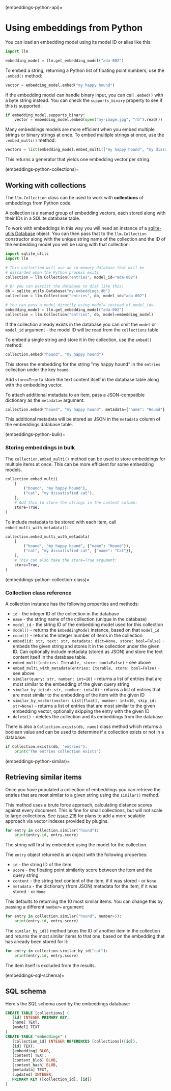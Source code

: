 (embeddings-python-api)=
# Using embeddings from Python

You can load an embedding model using its model ID or alias like this:
```python
import llm

embedding_model = llm.get_embedding_model("ada-002")
```
To embed a string, returning a Python list of floating point numbers, use the `.embed()` method:
```python
vector = embedding_model.embed("my happy hound")
```
If the embedding model can handle binary input, you can call `.embed()` with a byte string instead. You can check the `supports_binary` property to see if this is supported:
```python
if embedding_model.supports_binary:
    vector = embedding_model.embed(open("my-image.jpg", "rb").read())
```
Many embeddings models are more efficient when you embed multiple strings or binary strings at once. To embed multiple strings at once, use the `.embed_multi()` method:
```python
vectors = list(embedding_model.embed_multi(["my happy hound", "my dissatisfied cat"]))
```
This returns a generator that yields one embedding vector per string.

(embeddings-python-collections)=
## Working with collections

The `llm.Collection` class can be used to work with **collections** of embeddings from Python code.

A collection is a named group of embedding vectors, each stored along with their IDs in a SQLite database table.

To work with embeddings in this way you will need an instance of a [sqlite-utils Database](https://sqlite-utils.datasette.io/en/stable/python-api.html#connecting-to-or-creating-a-database) object. You can then pass that to the `llm.Collection` constructor along with the unique string name of the collection and the ID of the embedding model you will be using with that collection:

```python
import sqlite_utils
import llm

# This collection will use an in-memory database that will be
# discarded when the Python process exits
collection = llm.Collection("entries", model_id="ada-002")

# Or you can persist the database to disk like this:
db = sqlite_utils.Database("my-embeddings.db")
collection = llm.Collection("entries", db, model_id="ada-002")

# You can pass a model directly using model= instead of model_id=
embedding_model = llm.get_embedding_model("ada-002")
collection = llm.Collection("entries", db, model=embedding_model)
```
If the collection already exists in the database you can omit the `model` or `model_id` argument - the model ID will be read from the `collections` table.

To embed a single string and store it in the collection, use the `embed()` method:

```python
collection.embed("hound", "my happy hound")
```
This stores the embedding for the string "my happy hound" in the `entries` collection under the key `hound`.

Add `store=True` to store the text content itself in the database table along with the embedding vector.

To attach additional metadata to an item, pass a JSON-compatible dictionary as the `metadata=` argument:

```python
collection.embed("hound", "my happy hound", metadata={"name": "Hound"}, store=True)
```
This additional metadata will be stored as JSON in the `metadata` column of the embeddings database table.

(embeddings-python-bulk)=
### Storing embeddings in bulk

The `collection.embed_multi()` method can be used to store embeddings for multiple items at once. This can be more efficient for some embedding models.

```python
collection.embed_multi(
    [
        ("hound", "my happy hound"),
        ("cat", "my dissatisfied cat"),
    ],
    # Add this to store the strings in the content column:
    store=True,
)
```
To include metadata to be stored with each item, call `embed_multi_with_metadata()`:

```python
collection.embed_multi_with_metadata(
    [
        ("hound", "my happy hound", {"name": "Hound"}),
        ("cat", "my dissatisfied cat", {"name": "Cat"}),
    ],
    # This can also take the store=True argument:
    store=True,
)
```

(embeddings-python-collection-class)=
### Collection class reference

A collection instance has the following properties and methods:

- `id` - the integer ID of the collection in the database
- `name` - the string name of the collection (unique in the database)
- `model_id` - the string ID of the embedding model used for this collection
- `model()` - returns the `EmbeddingModel` instance, based on that `model_id`
- `count()` - returns the integer number of items in the collection
- `embed(id: str, text: str, metadata: dict=None, store: bool=False)` - embeds the given string and stores it in the collection under the given ID. Can optionally include metadata (stored as JSON) and store the text content itself in the database table.
- `embed_multi(entries: Iterable, store: bool=False)` - see above
- `embed_multi_with_metadata(entries: Iterable, store: bool=False)` - see above
- `similar(query: str, number: int=10)` - returns a list of entries that are most similar to the embedding of the given query string
- `similar_by_id(id: str, number: int=10)` - returns a list of entries that are most similar to the embedding of the item with the given ID
- `similar_by_vector(vector: List[float], number: int=10, skip_id: str=None)` - returns a list of entries that are most similar to the given embedding vector, optionally skipping the entry with the given ID
- `delete()` - deletes the collection and its embeddings from the database

There is also a `Collection.exists(db, name)` class method which returns a boolean value and can be used to determine if a collection exists or not in a database:

```python
if Collection.exists(db, "entries"):
    print("The entries collection exists")
```

(embeddings-python-similar)=
## Retrieving similar items

Once you have populated a collection of embeddings you can retrieve the entries that are most similar to a given string using the `similar()` method.

This method uses a brute force approach, calculating distance scores against every document. This is fine for small collections, but will not scale to large collections. See [issue 216](https://github.com/simonw/llm/issues/216) for plans to add a more scalable approach via vector indexes provided by plugins.

```python
for entry in collection.similar("hound"):
    print(entry.id, entry.score)
```
The string will first by embedded using the model for the collection.

The `entry` object returned is an object with the following properties:

- `id` - the string ID of the item
- `score` - the floating point similarity score between the item and the query string
- `content` - the string text content of the item, if it was stored - or `None`
- `metadata` - the dictionary (from JSON) metadata for the item, if it was stored - or `None`

This defaults to returning the 10 most similar items. You can change this by passing a different `number=` argument:
```python
for entry in collection.similar("hound", number=5):
    print(entry.id, entry.score)
```
The `similar_by_id()` method takes the ID of another item in the collection and returns the most similar items to that one, based on the embedding that has already been stored for it:

```python
for entry in collection.similar_by_id("cat"):
    print(entry.id, entry.score)
```
The item itself is excluded from the results.

(embeddings-sql-schema)=
## SQL schema

Here's the SQL schema used by the embeddings database:

<!-- [[[cog
import cog
from llm.embeddings_migrations import embeddings_migrations
import sqlite_utils
import re
db = sqlite_utils.Database(memory=True)
embeddings_migrations.apply(db)

cog.out("```sql\n")
for table in ("collections", "embeddings"):
    schema = db[table].schema
    cog.out(format(schema))
    cog.out("\n")
cog.out("```\n")
]]] -->
```sql
CREATE TABLE [collections] (
   [id] INTEGER PRIMARY KEY,
   [name] TEXT,
   [model] TEXT
)
CREATE TABLE "embeddings" (
   [collection_id] INTEGER REFERENCES [collections]([id]),
   [id] TEXT,
   [embedding] BLOB,
   [content] TEXT,
   [content_blob] BLOB,
   [content_hash] BLOB,
   [metadata] TEXT,
   [updated] INTEGER,
   PRIMARY KEY ([collection_id], [id])
)
```
<!-- [[[end]]] -->
